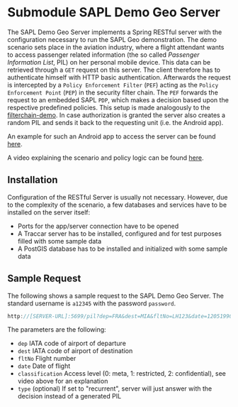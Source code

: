 # Submodule SAPL Demo Geo Server

The SAPL Demo Geo Server implements a Spring RESTful server with the configuration necessary to run the SAPL Geo demonstration. The demo scenario sets place in the aviation industry, where a flight attendant wants to access passenger related information (the so called *Passenger Information List*, PIL) on her personal mobile device. This data can be retrieved through a `GET` request on this server. The client therefore has to authenticate himself with HTTP basic authentication. Afterwards the request is intercepted by a `Policy Enforcement Filter` (`PEF`) acting as the `Policy Enforcement Point` (`PEP`) in the security filter chain. The `PEF` forwards the request to an embedded SAPL `PDP`, which makes a decision based upon the respective predefined policies. This setup is made analogously to the [filterchain-demo](https://github.com/heutelbeck/sapl-demos/tree/master/sapl-demo-filterchain). In case authorization is granted the server also creates a random PIL and sends it back to the requesting unit (i.e. the Android app).

An example for such an Android app to access the server can be found [here](https://github.com/heutelbeck/sapl-demos/tree/master/sapl-demo-geo-app).

A video explaining the scenario and policy logic can be found [here](https://www.youtube.com/watch?v=OtSotMNmX9Y).


## Installation

Configuration of the RESTful Server is usually not necessary. However, due to the complexity of the scenario, a few databases and services have to be installed on the server itself:
* Ports for the app/server connection have to be opened
* A Traccar server has to be installed, configured and for test purposes filled with some sample data
* A PostGIS database has to be installed and initialized with some sample data

## Sample Request
The following shows a sample request to the SAPL Demo Geo Server. The standard username is `a12345` with the password `password`.

```java
http://[SERVER-URL]:5699/pil?dep=FRA&dest=MIA&fltNo=LH123&date=12051990&classification=0
```
The parameters are the following:
- `dep`		IATA code of airport of departure
- `dest`	IATA code of airport of destination
- `fltNo`	Flight number
- `date`	Date of flight
- `classification` 	Access level (0: meta, 1: restricted, 2: confidential), see video above for an explanation
- `type` (optional) If set to "recurrent", server will just answer with the decision instead of a generated PIL
